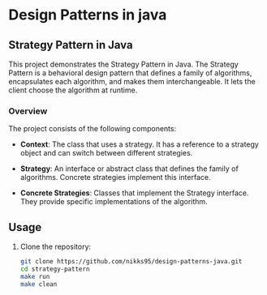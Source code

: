 # Design Patterns in java
## Strategy Pattern in Java

This project demonstrates the Strategy Pattern in Java. The Strategy Pattern is a behavioral design pattern that defines a family of algorithms, encapsulates each algorithm, and makes them interchangeable. It lets the client choose the algorithm at runtime.

### Overview

The project consists of the following components:

- **Context**: The class that uses a strategy. It has a reference to a strategy object and can switch between different strategies.

- **Strategy**: An interface or abstract class that defines the family of algorithms. Concrete strategies implement this interface.

- **Concrete Strategies**: Classes that implement the Strategy interface. They provide specific implementations of the algorithm.

## Usage

1. Clone the repository:

   ```bash
   git clone https://github.com/nikks95/design-patterns-java.git
   cd strategy-pattern
   make run
   make clean